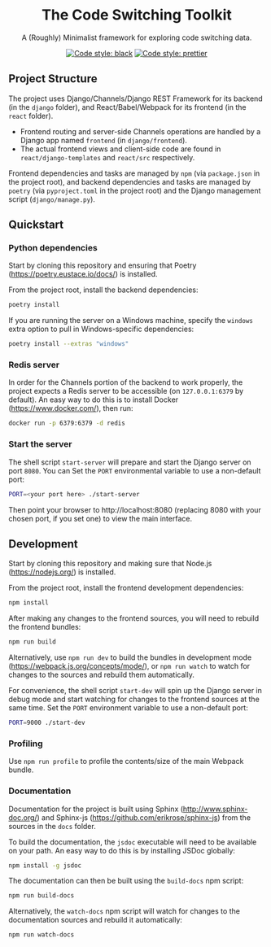 <h1 align="center">The Code Switching Toolkit</h1>

<p align="center">
A (Roughly) Minimalist framework for exploring code switching data.
</p>

<p align="center">
<a href="https://github.com/ambv/black"><img alt="Code style: black" src="https://img.shields.io/badge/code%20style-black-000000.svg"></a>
<a href="https://github.com/prettier/prettier"><img alt="Code style: prettier" src="https://img.shields.io/badge/code_style-prettier-ff69b4.svg"></a>
</p>

## Project Structure
The project uses Django/Channels/Django REST Framework for its backend (in the `django` folder), and React/Babel/Webpack for its frontend (in the `react` folder).

- Frontend routing and server-side Channels operations are handled by a Django app named `frontend` (in `django/frontend`).
- The actual frontend views and client-side code are found in `react/django-templates` and `react/src` respectively.

Frontend dependencies and tasks are managed by `npm` (via `package.json` in the project root), and backend dependencies and tasks are managed by `poetry` (via `pyproject.toml` in the project root) and the Django management script (`django/manage.py`).

## Quickstart

### Python dependencies

Start by cloning this repository and ensuring that Poetry (https://poetry.eustace.io/docs/) is installed.

From the project root, install the backend dependencies:

```bash
poetry install
```

If you are running the server on a Windows machine, specify the `windows` extra option to pull in Windows-specific dependencies:

```bash
poetry install --extras "windows"
```

### Redis server

In order for the Channels portion of the backend to work properly, the project expects a Redis server to be accessible (on `127.0.0.1:6379` by default).  An easy way to do this is to install Docker (https://www.docker.com/), then run:

```bash
docker run -p 6379:6379 -d redis
```

### Start the server

The shell script `start-server` will prepare and start the Django server on port `8080`.  You can Set the `PORT` environmental variable to use a non-default port:

```bash
PORT=<your port here> ./start-server
```

Then point your browser to http://localhost:8080 (replacing 8080 with your chosen port, if you set one) to view the main interface.

## Development

Start by cloning this repository and making sure that Node.js (https://nodejs.org/) is installed.

From the project root, install the frontend development dependencies:

```bash
npm install
```

After making any changes to the frontend sources, you will need to rebuild the frontend bundles:

```bash
npm run build
```

Alternatively, use `npm run dev` to build the bundles in development mode (https://webpack.js.org/concepts/mode/), or `npm run watch` to watch for changes to the sources and rebuild them automatically.

For convenience, the shell script `start-dev` will spin up the Django server in debug mode and start watching for changes to the frontend sources at the same time.  Set the `PORT` environment variable to use a non-default port: 

```bash
PORT=9000 ./start-dev
```

### Profiling

Use `npm run profile` to profile the contents/size of the main Webpack bundle.

### Documentation

Documentation for the project is built using Sphinx (http://www.sphinx-doc.org/) and Sphinx-js (https://github.com/erikrose/sphinx-js) from the sources in the `docs` folder.

To build the documentation, the `jsdoc` executable will need to be available on your path. An easy way to do this is by installing JSDoc globally:

```bash
npm install -g jsdoc
```
 
The documentation can then be built using the `build-docs` npm script:

```bash
npm run build-docs
```

Alternatively, the `watch-docs` npm script will watch for changes to the documentation sources and rebuild it automatically:

```bash
npm run watch-docs
```